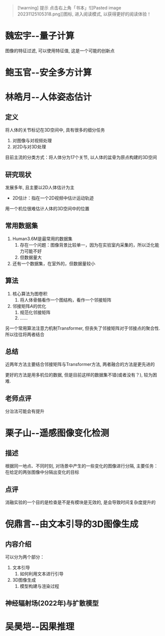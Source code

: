 
>[!warning] 提示
>点击右上角「书本」![[Pasted image 20231125105318.png]]图标, 进入阅读模式, 以获得更好的阅读体验！

# 魏宏宇--量子计算

图像的特征过滤, 可以使用特征值, 这是一个可能的创新点

# 鲍玉官--安全多方计算


# 林皓月--人体姿态估计

## 定义

将人体的关节标记在3D空间中, 具有很多的细分任务
1. 对图像与对视频处理
2. 对2D与对3D处理

目前主流的分类方式：将人体分为17个关节, 以人体的盆骨为原点构建的3D空间

## 研究现状

发展多年, 且主要以2D人体估计为主
- 2D估计：指在一个2D视频中估计运动轨迹

用一个机位很难估计人体的3D空间中的位置

## 常用数据集

1. Human3.6M是最常用的数据集
	1. 存在一个问题：图像背景比较单一，因为在实验室内采集的，所以泛化能力可能不好
	2. 但数据量大
2. 还有一个数据集，在室外的，但数据量较小

## 算法

1. 核心算法为图卷积
	1. 将人体骨骼看作一个图结构，看作一个邻接矩阵
2. 邻接矩阵$A$的优化
	1. 规范化邻接矩阵
	2. ……

另一个常用算法注意力机制Transformer, 但丧失了邻接矩阵对于邻接点的聚合性. 所以往往将两者结合

## 总结

近两年方法主要结合邻接矩阵与Transformer方法, 两者融合的方法是更先进的

更好的方法是用多机位的数据, 但是目前这样的数据集不错(或者没有？), 较为困难.

## 老师点评

分治法可能会有提升


# 栗子山--遥感图像变化检测

## 描述

根据同一地点、不同时刻, 对场景中产生的一些变化的图像进行分隔, 主要任务：在给定的两张图像中分隔出变化的目标

## 点评

消融实验的一个目的是检查是不是有模块是无效的, 是会导致时间复杂度提升的


# 倪鼎言--由文本引导的3D图像生成

## 内容介绍 

可以分为两个部分：
1. 文本引导
	1. 如何利用文本进行引导
2. 3D图像生成
	1. 模型构建与渲染过程

## 神经辐射场(2022年)与扩散模型


# 吴昊垲--因果推理


# 